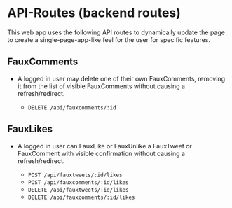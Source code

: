 # API-Routes (backend routes)

This web app uses the following API routes to dynamically update the page to create a single-page-app-like feel for the user for specific features.

## FauxComments

- A logged in user may delete one of their own FauxComments, removing it from the list of visible FauxComments without causing a refresh/redirect.

  - `DELETE /api/fauxcomments/:id`

## FauxLikes

- A logged in user can FauxLike or FauxUnlike a FauxTweet or FauxComment with visible confirmation without causing a refresh/redirect.

  - `POST /api/fauxtweets/:id/likes`
  - `POST /api/fauxcomments/:id/likes`
  - `DELETE /api/fauxtweets/:id/likes`
  - `DELETE /api/fauxcomments/:id/likes`
